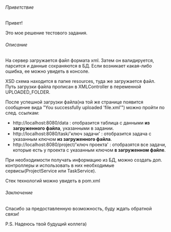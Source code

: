 ###### Приветствие

Привет!

Это мое решение тестового задания.

###### Описание

На сервер загружается файл формата xml. Затем он валидируется, парсится и данные сохраняются в БД.
Если возникает какая-либо ошибка, ее можно увидеть в консоле.

XSD схема находится в папке resources, туда же загружается файл.
Путь загрузки файла прописан в XMLController в переменной UPLOADED_FOLDER.

После успешной загрузки файла(на той же странице появится сообщение вида "You successfully uploaded 'file.xml'") можно пройти по след. ссылкам:
- http://localhost:8080/data : отобразится таблица с данными **из загруженного файла**, указанными в задании.
- http://localhost:8080/task/'ключ задачи' : отобразится задача с указанным ключом **из загруженного файла**.
- http://localhost:8080/project/'ключ проекта' : отобразятся все задачи, которые есть у проекта с указанным ключом **в загруженном файле**.

При необходимости получать информацию из БД, можно создать доп. контроллеры и использовать в них необходимые сервисы(ProjectService или TaskService).

Стек технологий можно увидеть в pom.xml

###### Заключение

Спасибо за предоставленную возможность, буду ждать обратной связи!

P.S. Надеюсь твой будущий коллега)
